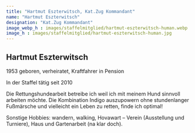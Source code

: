 ```yaml
---
title: "Hartmut Eszterwitsch, Kat.Zug Kommandant"
name: "Hartmut Eszterwitsch"
designation: "Kat.Zug Kommandant"
image_webp_h : images/staffelmitglied/hartmut-eszterwitsch-human.webp
image_h : images/staffelmitglied/hartmut-eszterwitsch-human.jpg
---
```

## Hartmut Eszterwitsch
1953 geboren, verheiratet, Kraftfahrer in Pension 

In der Staffel tätig seit 2010 

Die Rettungshundearbeit betreibe ich weil ich mit meinem Hund sinnvoll arbeiten möchte. Die Kombination Indigo auszupowern ohne stundenlanger Fußmärsche und vielleicht ein Leben zu retten, finde ich optimal!

Sonstige Hobbies: wandern, walking, Hovawart – Verein (Ausstellung und Turniere), Haus und Gartenarbeit (na klar doch).
